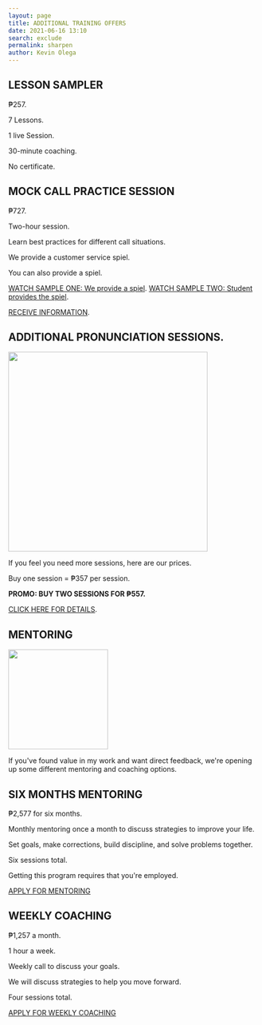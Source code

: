 ```yaml
--- 
layout: page
title: ADDITIONAL TRAINING OFFERS 
date: 2021-06-16 13:10
search: exclude
permalink: sharpen 
author: Kevin Olega 
--- 
```

## LESSON SAMPLER

₱257. 

7 Lessons. 

1 live Session. 

30-minute coaching. 

No certificate.


## MOCK CALL PRACTICE SESSION

₱727.

Two-hour session.

Learn best practices for different call situations.

We provide a customer service spiel.

You can also provide a spiel.

[WATCH SAMPLE ONE: We provide a spiel](https://youtu.be/_D3er4rmPlg).
[WATCH SAMPLE TWO: Student provides the spiel](https://youtu.be/3vXYZ-7xNfk).

[RECEIVE INFORMATION](https://sendfox.com/lp/3okj7v).


## ADDITIONAL PRONUNCIATION SESSIONS.

<img src="{{ site.url }}/assets/img/2020-07-01-three-hundred.png" width="400">

If you feel you need more sessions, here are our prices.

Buy one session = ₱357 per session.

**PROMO: BUY TWO SESSIONS FOR ₱557.**

[CLICK HERE FOR DETAILS](https://callcentertrainingtips.com/pps/).


## MENTORING

<img src="{{ site.url }}/assets/img/2019-07-Kevin-Gray.jpg" width="200">

If you've found value in my work and want direct feedback, we're opening up some different mentoring and coaching options.

## SIX MONTHS MENTORING

₱2,577 for six months.

Monthly mentoring once a month to discuss strategies to improve your life.

Set goals, make corrections, build discipline, and solve problems together.

Six sessions total.

Getting this program requires that you're employed.

[APPLY FOR MENTORING](https://forms.gle/6YhaN1jqSzWYwzd2A)


## WEEKLY COACHING 

₱1,257 a month.

1 hour a week.

Weekly call to discuss your goals.

We will discuss strategies to help you move forward.

Four sessions total.

[APPLY FOR WEEKLY COACHING](https://forms.gle/WjCos8yLCpV9QAiKA)


